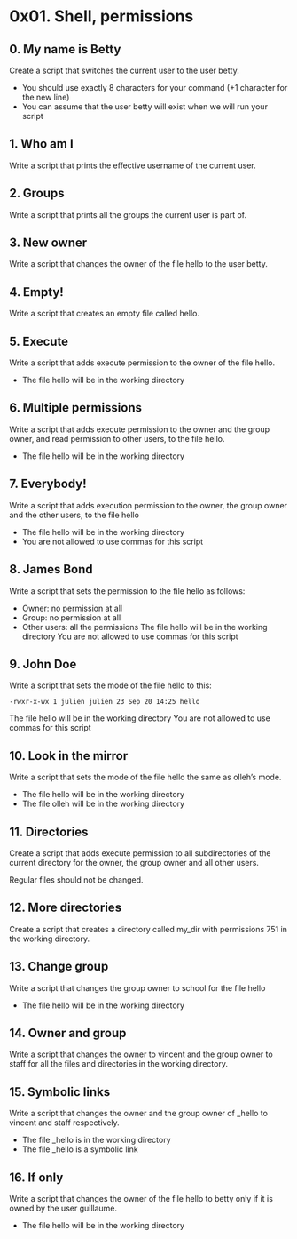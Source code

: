 # 0x01. Shell, permissions

## 0. My name is Betty

Create a script that switches the current user to the user betty.

- You should use exactly 8 characters for your command (+1 character for the new line)
- You can assume that the user betty will exist when we will run your script

## 1. Who am I

Write a script that prints the effective username of the current user.

## 2. Groups

Write a script that prints all the groups the current user is part of.

## 3. New owner

Write a script that changes the owner of the file hello to the user betty.

## 4. Empty!

Write a script that creates an empty file called hello.

## 5. Execute

Write a script that adds execute permission to the owner of the file hello.

- The file hello will be in the working directory

## 6. Multiple permissions

Write a script that adds execute permission to the owner and the group owner, and read permission to other users, to the file hello.

- The file hello will be in the working directory

## 7. Everybody!

Write a script that adds execution permission to the owner, the group owner and the other users, to the file hello

- The file hello will be in the working directory
- You are not allowed to use commas for this script

## 8. James Bond

Write a script that sets the permission to the file hello as follows:

- Owner: no permission at all
- Group: no permission at all
- Other users: all the permissions
The file hello will be in the working directory You are not allowed to use commas for this script

## 9. John Doe

Write a script that sets the mode of the file hello to this:

```-rwxr-x-wx 1 julien julien 23 Sep 20 14:25 hello```

The file hello will be in the working directory
You are not allowed to use commas for this script

## 10. Look in the mirror

Write a script that sets the mode of the file hello the same as olleh’s mode.

- The file hello will be in the working directory
- The file olleh will be in the working directory

## 11. Directories

Create a script that adds execute permission to all subdirectories of the current directory for the owner, the group owner and all other users.

Regular files should not be changed.

## 12. More directories

Create a script that creates a directory called my_dir with permissions 751 in the working directory.

## 13. Change group

Write a script that changes the group owner to school for the file hello

- The file hello will be in the working directory

## 14. Owner and group

Write a script that changes the owner to vincent and the group owner to staff for all the files and directories in the working directory.

## 15. Symbolic links

Write a script that changes the owner and the group owner of _hello to vincent and staff respectively.

- The file _hello is in the working directory
- The file _hello is a symbolic link

## 16. If only

Write a script that changes the owner of the file hello to betty only if it is owned by the user guillaume.

- The file hello will be in the working directory
